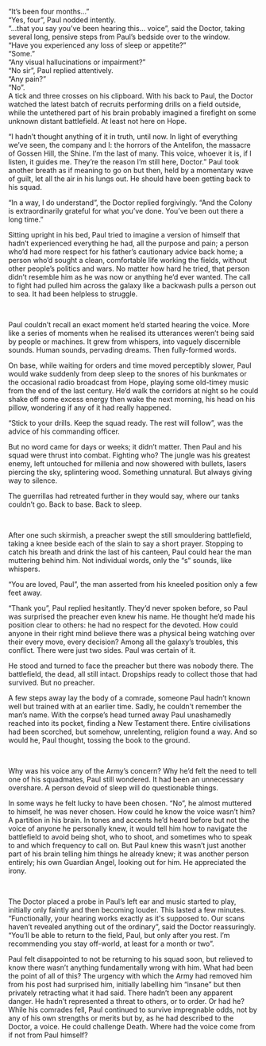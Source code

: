 “It’s been four months…”<br/>
“Yes, four”, Paul nodded intently.<br/>
“...that you say you’ve been hearing this… voice”, said the Doctor, taking several long, pensive steps from Paul’s bedside over to the window.<br/>
“Have you experienced any loss of sleep or appetite?”<br/>
“Some.”<br/>
“Any visual hallucinations or impairment?”<br/>
“No sir”, Paul replied attentively.<br/>
“Any pain?”<br/>
“No”.<br/>
A tick and three crosses on his clipboard. With his back to Paul, the Doctor watched the latest batch of recruits performing drills on a field outside, while the untethered part of his brain probably imagined a firefight on some unknown distant battlefield. At least not here on Hope.

“I hadn’t thought anything of it in truth, until now. In light of everything we’ve seen, the company and I: the horrors of the Antelifon, the massacre of Gossen Hill, the Shine. I’m the last of many. This voice, whoever it is, if I listen, it guides me. They’re the reason I’m still here, Doctor.” Paul took another breath as if meaning to go on but then, held by a momentary wave of guilt, let all the air in his lungs out. He should have been getting back to his squad.

“In a way, I do understand”, the Doctor replied forgivingly. “And the Colony is extraordinarily grateful for what you’ve done. You’ve been out there a long time.”

Sitting upright in his bed, Paul tried to imagine a version of himself that hadn’t experienced everything he had, all the purpose and pain; a person who’d had more respect for his father’s cautionary advice back home; a person who’d sought a clean, comfortable life working the fields, without other people’s politics and wars. No matter how hard he tried, that person didn’t resemble him as he was now or anything he’d ever wanted. The call to fight had pulled him across the galaxy like a backwash pulls a person out to sea. It had been helpless to struggle.

<br/>

Paul couldn’t recall an exact moment he’d started hearing the voice. More like a series of moments when he realised its utterances weren’t being said by people or machines. It grew from whispers, into vaguely discernible sounds. Human sounds, pervading dreams. Then fully-formed words.

On base, while waiting for orders and time moved perceptibly slower, Paul would wake suddenly from deep sleep to the snores of his bunkmates or the occasional radio broadcast from Hope, playing some old-timey music from the end of the last century. He’d walk the corridors at night so he could shake off some excess energy then wake the next morning, his head on his pillow, wondering if any of it had really happened.

“Stick to your drills. Keep the squad ready. The rest will follow”, was the advice of his commanding officer.

But no word came for days or weeks; it didn’t matter. Then Paul and his squad were thrust into combat. Fighting who? The jungle was his greatest enemy, left untouched for millenia and now showered with bullets, lasers piercing the sky, splintering wood. Something unnatural. But always giving way to silence.

The guerrillas had retreated further in they would say, where our tanks couldn’t go. Back to base. Back to sleep.

<br/>

After one such skirmish, a preacher swept the still smouldering battlefield, taking a knee beside each of the slain to say a short prayer. Stopping to catch his breath and drink the last of his canteen, Paul could hear the man muttering behind him. Not individual words, only the “s” sounds, like whispers.

“You are loved, Paul”, the man asserted from his kneeled position only a few feet away.

“Thank you”, Paul replied hesitantly. They’d never spoken before, so Paul was surprised the preacher even knew his name. He thought he’d made his position clear to others: he had no respect for the devoted. How could anyone in their right mind believe there was a physical being watching over their every move, every decision? Among all the galaxy’s troubles, this conflict. There were just two sides. Paul was certain of it.

He stood and turned to face the preacher but there was nobody there. The battlefield, the dead, all still intact. Dropships ready to collect those that had survived. But no preacher.

A few steps away lay the body of a comrade, someone Paul hadn’t known well but trained with at an earlier time. Sadly, he couldn’t remember the man’s name. With the corpse’s head turned away Paul unashamedly reached into its pocket, finding a New Testament there. Entire civilisations had been scorched, but somehow, unrelenting, religion found a way. And so would he, Paul thought, tossing the book to the ground.

<br/>

Why was his voice any of the Army’s concern? Why he’d felt the need to tell one of his squadmates, Paul still wondered. It had been an unnecessary overshare. A person devoid of sleep will do questionable things.

In some ways he felt lucky to have been chosen. “No”, he almost muttered to himself, he was never chosen. How could he know the voice wasn’t him? A partition in his brain. In tones and accents he’d heard before but not the voice of anyone he personally knew, it would tell him how to navigate the battlefield to avoid being shot, who to shoot, and sometimes who to speak to and which frequency to call on. But Paul knew this wasn’t just another part of his brain telling him things he already knew; it was another person entirely; his own Guardian Angel, looking out for him. He appreciated the irony.

<br/>

The Doctor placed a probe in Paul’s left ear and music started to play, initially only faintly and then becoming louder. This lasted a few minutes.
“Functionally, your hearing works exactly as it's supposed to. Our scans haven’t revealed anything out of the ordinary”, said the Doctor reassuringly. “You’ll be able to return to the field, Paul, but only after you rest. I’m recommending you stay off-world, at least for a month or two”.

Paul felt disappointed to not be returning to his squad soon, but relieved to know there wasn’t anything fundamentally wrong with him. 
What had been the point of all of this? The urgency with which the Army had removed him from his post had surprised him, initially labelling him “insane” but then privately retracting what it had said. There hadn’t been any apparent danger. He hadn’t represented a threat to others, or to order. Or had he? While his comrades fell, Paul continued to survive impregnable odds, not by any of his own strengths or merits but by, as he had described to the Doctor, a voice. He could challenge Death. Where had the voice come from if not from Paul himself?
